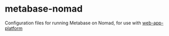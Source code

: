# metabase-nomad
Configuration files for running Metabase on Nomad, for use with [web-app-platform](https://github.com/RoboJackets/web-app-platform)
